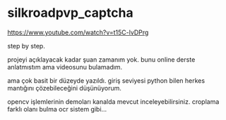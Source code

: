 # silkroadpvp_captcha


https://www.youtube.com/watch?v=t15C-lvDPrg


step by step.



projeyi açıklayacak kadar şuan zamanım yok. bunu online derste anlatmıstım ama videosunu bulamadım.

ama çok basit bir düzeyde yazıldı. giriş seviyesi python bilen herkes mantığını çözebileceğini düşünüyorum. 

opencv işlemlerinin demoları kanalda mevcut inceleyebilirsiniz. croplama farklı olanı bulma ocr sistem gibi...
